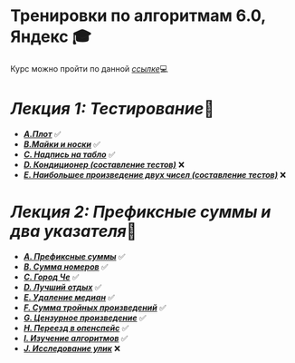 # **Тренировки по алгоритмам 6.0, Яндекс** 🎓   
Курс можно пройти по данной [*ссылке*](https://yandex.ru/yaintern/training/algorithm-training?m-message-key-id=6712842100473331716&m-message-click-id=98a94013-d6f6-4713-abec-fceb34dba3f4&utm_source=minbox&utm_medium=email&utm_campaign=training6&utm_content=trigger-algo)💻

# ***Лекция 1: Тестирование***📝
* [***A.Плот***](https://github.com/DenisStepanidenko/Yandex-Training6.0/blob/master/src/lesson1/problemA/Solution.java) ✅
* [***B.Майки и носки***](https://github.com/DenisStepanidenko/Yandex-Training6.0/blob/master/src/lesson1/problemB/ProblemB.java) ✅
* [***C. Надпись на табло***](https://github.com/DenisStepanidenko/Yandex-Training6.0/blob/master/src/lesson1/problemC/Solution.java) ✅
* [***D. Кондиционер (составление тестов)***]() ❌
* [***E. Наибольшее произведение двух чисел (составление тестов)***]() ❌

# ***Лекция 2: Префиксные суммы и два указателя***🎃
* [***A. Префиксные суммы***](https://github.com/DenisStepanidenko/Yandex-Training6.0/blob/master/src/lesson2/problemA/ProblemA.java) ✅
* [***B. Сумма номеров***](https://github.com/DenisStepanidenko/Yandex-Training6.0/blob/master/src/lesson2/problemB/ProblemB.java) ✅
* [***C. Город Че***](https://github.com/DenisStepanidenko/Yandex-Training6.0/blob/master/src/lesson2/problemC/ProblemC.java) ✅
* [***D. Лучший отдых***](https://github.com/DenisStepanidenko/Yandex-Training6.0/blob/master/src/lesson2/problemD/ProblemD.java) ✅
* [***E. Удаление медиан***](https://github.com/DenisStepanidenko/Yandex-Training6.0/blob/master/src/lesson2/problemE/ProblemE.java) ✅
* [***F. Сумма тройных произведений***](https://github.com/DenisStepanidenko/Yandex-Training6.0/blob/master/src/lesson2/problemF/Solution.java) ✅
* [***G. Цензурное произведение***](https://github.com/DenisStepanidenko/Yandex-Training6.0/blob/master/src/lesson2/problemG/Solution.java) ✅
* [***H. Переезд в опенспейс***](https://github.com/DenisStepanidenko/Yandex-Training6.0/blob/master/src/lesson2/problemH/Solution.java) ✅
* [***I. Изучение алгоритмов***](https://github.com/DenisStepanidenko/Yandex-Training6.0/blob/master/src/lesson2/problemI/Solution.java) ✅
* [***J. Исследование улик***]() ❌

